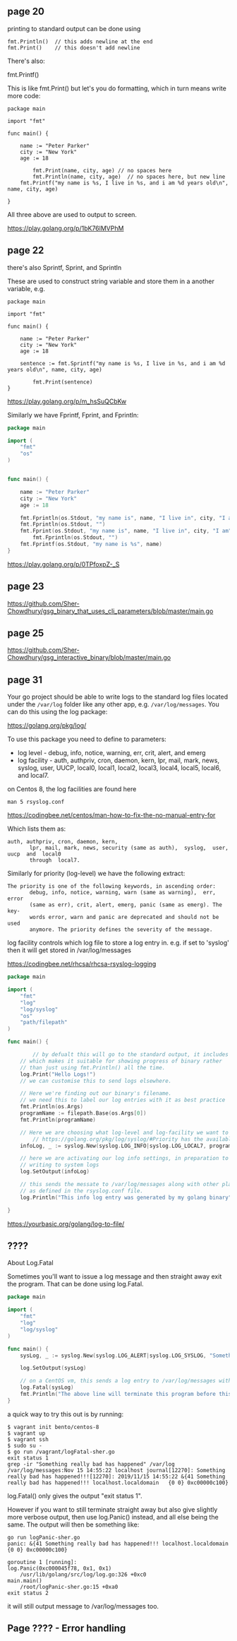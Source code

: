 ## page 20
printing to standard output can be done using

```
fmt.Println()  // this adds newline at the end 
fmt.Print()    // this doesn't add newline
```


There's also:

fmt.Printf()

This is like fmt.Print() but let's you do formatting, which in turn means write more code:

```
package main

import "fmt"

func main() {

	name := "Peter Parker"
	city := "New York"
	age := 18

        fmt.Print(name, city, age) // no spaces here
        fmt.Println(name, city, age)  // no spaces here, but new line
	fmt.Printf("my name is %s, I live in %s, and i am %d years old\n", name, city, age)

}
```

All three above are used to output to screen. 


https://play.golang.org/p/1bK76lMVPhM





## page 22

there's also Sprintf, Sprint, and Sprintln

These are used to construct string variable and store them in a another variable, e.g. 

```
package main

import "fmt"

func main() {

	name := "Peter Parker"
	city := "New York"
	age := 18

	sentence := fmt.Sprintf("my name is %s, I live in %s, and i am %d years old\n", name, city, age)

        fmt.Print(sentence)
}
```

https://play.golang.org/p/m_hsSuQCbKw


Similarly we have Fprintf, Fprint, and Fprintln:

```go
package main

import (
    "fmt"
    "os"
)


func main() {

	name := "Peter Parker"
	city := "New York"
	age := 18

	fmt.Fprintln(os.Stdout, "my name is", name, "I live in", city, "I am", age, "years old")
	fmt.Fprintln(os.Stdout, "")
	fmt.Fprint(os.Stdout, "my name is", name, "I live in", city, "I am", age, "years old")
        fmt.Fprintln(os.Stdout, "")
	fmt.Fprintf(os.Stdout, "my name is %s", name)
}
```
https://play.golang.org/p/0TPfoxpZ-_S



## page 23

https://github.com/Sher-Chowdhury/gsg_binary_that_uses_cli_parameters/blob/master/main.go


## page 25

https://github.com/Sher-Chowdhury/gsg_interactive_binary/blob/master/main.go


## page 31

Your go project should be able to write logs to the standard log files located under the `/var/log` folder like any other app, e.g. `/var/log/messages`. You can do this using the log package:

https://golang.org/pkg/log/

To use this package you need to define to parameters:

- log level  - debug, info, notice, warning, err, crit, alert, and emerg 
- log facility - auth, authpriv, cron, daemon, kern, lpr, mail, mark, news, syslog, user, UUCP, local0, local1, local2, local3, local4, local5, local6, and local7.

on Centos 8, the log facilities are found here

```
man 5 rsyslog.conf
```
https://codingbee.net/centos/man-how-to-fix-the-no-manual-entry-for

Which lists them as:

```
auth, authpriv, cron, daemon, kern,
       lpr, mail, mark, news, security (same as auth),  syslog,  user,  uucp  and  local0
       through  local7.
```

Similarly for priority (log-level) we have the following extract:

```
The priority is one of the following keywords, in ascending order:
       debug, info, notice, warning, warn (same as warning),  err,  error
       (same as err), crit, alert, emerg, panic (same as emerg). The key‐
       words error, warn and panic are deprecated and should not be  used
       anymore. The priority defines the severity of the message.
```



log facility controls which log file to store a log entry in. e.g. if set to 'syslog' then it will get stored in /var/log/messages

https://codingbee.net/rhcsa/rhcsa-rsyslog-logging

```go
package main

import (
	"fmt"
	"log"
	"log/syslog"
	"os"
	"path/filepath"
)

func main() {

        // by defualt this will go to the standard output, it includes a datestamp
	// which makes it suitable for showing progress of binary rather
	// than just using fmt.Println() all the time.
	log.Print("Hello Logs!")
	// we can customise this to send logs elsewhere.

	// Here we're finding out our binary's filename.
	// we need this to label our log entries with it as best practice
	fmt.Println(os.Args)
	programName := filepath.Base(os.Args[0])
	fmt.Println(programName)

	// Here we are choosing what log-level and log-facility we want to use
        // https://golang.org/pkg/log/syslog/#Priority has the available options
	infoLog, _ := syslog.New(syslog.LOG_INFO|syslog.LOG_LOCAL7, programName)

	// here we are activating our log info settings, in preparation to
	// writing to system logs
	log.SetOutput(infoLog)

	// this sends the messate to /var/log/messages along with other places
	// as defined in the rsyslog.conf file.
	log.Println("This info log entry was generated by my golang binary")

}
```
https://yourbasic.org/golang/log-to-file/



## ????

About Log.Fatal

Sometimes you'll want to issue a log message and then straight away exit the program. That can be done using log.Fatal. 


```go
package main

import (
	"fmt"
	"log"
	"log/syslog"
)

func main() {
	sysLog, _ := syslog.New(syslog.LOG_ALERT|syslog.LOG_SYSLOG, "Something really bad has happened!!!")

	log.SetOutput(sysLog)

	// on a CentOS vm, this sends a log entry to /var/log/messages with the message "Something really bad has happened!!!"
	log.Fatal(sysLog)
	fmt.Println("The above line will terminate this program before this line has a chance to get executed")
}
```

a quick way to try this out is by running:

```
$ vagrant init bento/centos-8
$ vagrant up
$ vagrant ssh
$ sudo su -
$ go run /vagrant/logFatal-sher.go
exit status 1
grep -ir "Something really bad has happened" /var/log
/var/log/messages:Nov 15 14:55:22 localhost journal[12270]: Something really bad has happened!!![12270]: 2019/11/15 14:55:22 &{41 Something really bad has happened!!! localhost.localdomain   {0 0} 0xc00000c100}
```

log.Fatal() only gives the output "exit status 1".

However if you want to still terminate straight away but also give slightly more verbose output, then use log.Panic() instead, and all else being the same. The output will then be something like:

```
go run logPanic-sher.go
panic: &{41 Something really bad has happened!!! localhost.localdomain   {0 0} 0xc00000c100}

goroutine 1 [running]:
log.Panic(0xc000045f78, 0x1, 0x1)
	/usr/lib/golang/src/log/log.go:326 +0xc0
main.main()
	/root/logPanic-sher.go:15 +0xa0
exit status 2
```

it will still output message to /var/log/messages too. 




## Page ???? - Error handling



